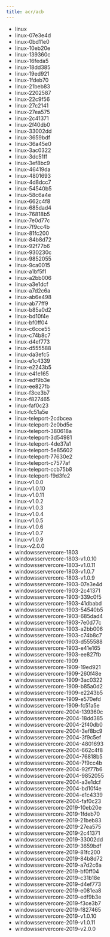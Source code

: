 ```yaml
---
title: acr/acb
---
```

- linux
- linux-07e3e4d
- linux-0bd11e0
- linux-10eb20e
- linux-139360c
- linux-16feda5
- linux-18dd385
- linux-19ed921
- linux-1fdeb70
- linux-21beb83
- linux-2202587
- linux-22c9f56
- linux-27c2141
- linux-27ea575
- linux-2c41371
- linux-2f40db0
- linux-33002dd
- linux-3659bdf
- linux-36a45e0
- linux-3ac0322
- linux-3dc51ff
- linux-3ef8bc9
- linux-46419da
- linux-4801693
- linux-4d8dcc7
- linux-54540b5
- linux-58c6a4e
- linux-662c4f8
- linux-685dad4
- linux-76818b5
- linux-7e0d77c
- linux-7f9cc4b
- linux-81fc200
- linux-84b8d72
- linux-92f77b6
- linux-930230c
- linux-9852055
- linux-9ca0015
- linux-a1bf5f1
- linux-a2bb006
- linux-a3e1dcf
- linux-a7d2c6a
- linux-ab6e498
- linux-ab77ff9
- linux-b85a0d2
- linux-bd10f4e
- linux-bf0ff04
- linux-c6cce55
- linux-c74b8c7
- linux-d4ef773
- linux-d555588
- linux-da3efc5
- linux-e1c4339
- linux-e2243b5
- linux-e41e165
- linux-edf9b3e
- linux-ee827fb
- linux-f3ce3b7
- linux-f827465
- linux-faf0c23
- linux-fc51a5e
- linux-teleport-2cdbcea
- linux-teleport-2e0bd5e
- linux-teleport-380618a
- linux-teleport-3d54981
- linux-teleport-4de37a1
- linux-teleport-5e85602
- linux-teleport-77630e2
- linux-teleport-c7577af
- linux-teleport-ccb75b8
- linux-teleport-f9d3fe2
- linux-v1.0.0
- linux-v1.0.10
- linux-v1.0.11
- linux-v1.0.2
- linux-v1.0.3
- linux-v1.0.4
- linux-v1.0.5
- linux-v1.0.6
- linux-v1.0.7
- linux-v1.0.9
- linux-v2.0.0
- windowsservercore-1803
- windowsservercore-1803-v1.0.10
- windowsservercore-1803-v1.0.11
- windowsservercore-1803-v1.0.7
- windowsservercore-1803-v1.0.9
- windowsservercore-1903-07e3e4d
- windowsservercore-1903-2c41371
- windowsservercore-1903-339c0f5
- windowsservercore-1903-41dbabd
- windowsservercore-1903-54540b5
- windowsservercore-1903-685dad4
- windowsservercore-1903-7e0d77c
- windowsservercore-1903-a2bb006
- windowsservercore-1903-c74b8c7
- windowsservercore-1903-d555588
- windowsservercore-1903-e41e165
- windowsservercore-1903-ee827fb
- windowsservercore-1909
- windowsservercore-1909-19ed921
- windowsservercore-1909-260f48e
- windowsservercore-1909-3ac0322
- windowsservercore-1909-b85a0d2
- windowsservercore-1909-e2243b5
- windowsservercore-1909-e570efd
- windowsservercore-1909-fc51a5e
- windowsservercore-2004-139360c
- windowsservercore-2004-18dd385
- windowsservercore-2004-2f40db0
- windowsservercore-2004-3ef8bc9
- windowsservercore-2004-3f9c5ef
- windowsservercore-2004-4801693
- windowsservercore-2004-662c4f8
- windowsservercore-2004-76818b5
- windowsservercore-2004-7f9cc4b
- windowsservercore-2004-92f77b6
- windowsservercore-2004-9852055
- windowsservercore-2004-a3e1dcf
- windowsservercore-2004-bd10f4e
- windowsservercore-2004-e1c4339
- windowsservercore-2004-faf0c23
- windowsservercore-2019-10eb20e
- windowsservercore-2019-1fdeb70
- windowsservercore-2019-21beb83
- windowsservercore-2019-27ea575
- windowsservercore-2019-2c41371
- windowsservercore-2019-33002dd
- windowsservercore-2019-3659bdf
- windowsservercore-2019-81fc200
- windowsservercore-2019-84b8d72
- windowsservercore-2019-a7d2c6a
- windowsservercore-2019-bf0ff04
- windowsservercore-2019-c31b18e
- windowsservercore-2019-d4ef773
- windowsservercore-2019-e081ea8
- windowsservercore-2019-edf9b3e
- windowsservercore-2019-f3ce3b7
- windowsservercore-2019-f827465
- windowsservercore-2019-v1.0.10
- windowsservercore-2019-v1.0.11
- windowsservercore-2019-v2.0.0
